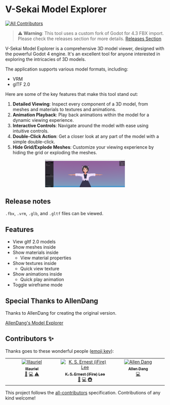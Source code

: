 # V-Sekai Model Explorer

<!-- ALL-CONTRIBUTORS-BADGE:START - Do not remove or modify this section -->

[![All Contributors](https://img.shields.io/badge/all_contributors-3-orange.svg?style=flat-square)](#contributors-)

<!-- ALL-CONTRIBUTORS-BADGE:END -->

> :warning: **Warning**: This tool uses a custom fork of Godot for 4.3 FBX import. Please check the releases section for more details. [Releases Section](https://github.com/V-Sekai/TOOL_model_explorer/releases)

V-Sekai Model Explorer is a comprehensive 3D model viewer, designed with the powerful Godot 4 engine. It's an excellent tool for anyone interested in exploring the intricacies of 3D models.

The application supports various model formats, including:

- VRM
- glTF 2.0

Here are some of the key features that make this tool stand out:

1. **Detailed Viewing**: Inspect every component of a 3D model, from meshes and materials to textures and animations.
2. **Animation Playback**: Play back animations within the model for a dynamic viewing experience.
3. **Interactive Controls**: Navigate around the model with ease using intuitive controls.
4. **Double-Click Action**: Get a closer look at any part of the model with a simple double-click.
5. **Hide Grid/Explode Meshes**: Customize your viewing experience by hiding the grid or exploding the meshes.

<div style="width: 50%; margin: auto; overflow: hidden;">
	<img src=".github/Screenshot 2023-09-21 105018.png" alt="Model Explorer Image">
</div>

## Release notes

`.fbx`, `.vrm`, `.glb`, and `.gltf` files can be viewed.

## Features

- View gltf 2.0 models
- Show meshes inside
- Show materials inside
  - View material properties
- Show textures inside
  - Quick view texture
- Show animations inside
  - Quick play animation
- Toggle wireframe mode

## Special Thanks to AllenDang

Thanks to AllenDang for creating the original version.

[AllenDang's Model Explorer](https://github.com/AllenDang/model_explorer_godot4)

## Contributors ✨

Thanks goes to these wonderful people ([emoji key](https://allcontributors.org/docs/en/emoji-key)):

<!-- ALL-CONTRIBUTORS-LIST:START - Do not remove or modify this section -->
<!-- prettier-ignore-start -->
<!-- markdownlint-disable -->
<table>
  <tbody>
	<tr>
	  <td align="center" valign="top" width="14.28%"><a href="https://github.com/Illauriel"><img src="https://avatars.githubusercontent.com/u/10573379?v=4?s=100" width="100px;" alt="Illauriel"/><br /><sub><b>Illauriel</b></sub></a><br /><a href="#ideas-Illauriel" title="Ideas, Planning, & Feedback">🤔</a> <a href="https://github.com/V-Sekai/TOOL_model_explorer/commits?author=Illauriel" title="Code">💻</a> <a href="https://github.com/V-Sekai/TOOL_model_explorer/commits?author=Illauriel" title="Tests">⚠️</a></td>
	  <td align="center" valign="top" width="14.28%"><a href="https://chibifire.com"><img src="https://avatars.githubusercontent.com/u/32321?v=4?s=100" width="100px;" alt="K. S. Ernest (iFire) Lee"/><br /><sub><b>K. S. Ernest (iFire) Lee</b></sub></a><br /><a href="#ideas-fire" title="Ideas, Planning, & Feedback">🤔</a> <a href="https://github.com/V-Sekai/TOOL_model_explorer/commits?author=fire" title="Code">💻</a> <a href="#infra-fire" title="Infrastructure (Hosting, Build-Tools, etc)">🚇</a></td>
	  <td align="center" valign="top" width="14.28%"><a href="https://github.com/AllenDang"><img src="https://avatars.githubusercontent.com/u/18550?v=4?s=100" width="100px;" alt="Allen Dang"/><br /><sub><b>Allen Dang</b></sub></a><br /><a href="https://github.com/V-Sekai/TOOL_model_explorer/commits?author=AllenDang" title="Code">💻</a></td>
	</tr>
  </tbody>
</table>

<!-- markdownlint-restore -->
<!-- prettier-ignore-end -->

<!-- ALL-CONTRIBUTORS-LIST:END -->

This project follows the [all-contributors](https://github.com/all-contributors/all-contributors) specification. Contributions of any kind welcome!
